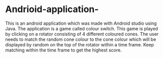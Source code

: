 # Andrioid-application-
This is an android application which was made with Android studio using Java. The application is a game called colour switch. This game is played by clicking on a rotator consisting of 4 different coloured cones. The user needs to match the random cone colour to the cone colour which will be displayed by random on the top of the rotator within a time frame. Keep matching within the time frame to get the highest score.

